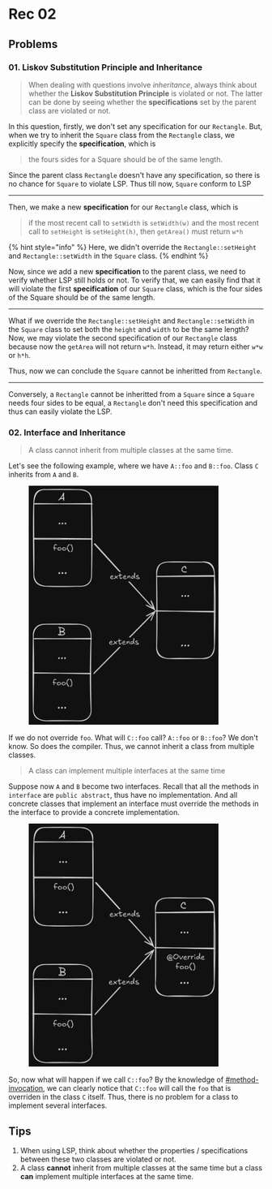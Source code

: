# Rec 02

## Problems

### 01. Liskov Substitution Principle and Inheritance

> When dealing with questions involve _inheritance_, always think about whether the **Liskov Substitution Principle** is violated or not. The latter can be done by seeing whether the **specifications** set by the parent class are violated or not.

In this question, firstly, we don't set any specification for our `Rectangle`. But, when we try to inherit the `Square` class from the `Rectangle` class, we explicitly specify the **specification**, which is

> the fours sides for a Square should be of the same length.

Since the parent class `Rectangle` doesn't have any specification, so there is no chance for `Square` to violate LSP. Thus till now, `Square` conform to LSP

***

Then, we make a new **specification** for our `Rectangle` class, which is

> if the most recent call to `setWidth` is `setWidth(w)` and the most recent call to `setHeight` is `setHeight(h)`, then `getArea()` must return `w*h`

{% hint style="info" %}
Here, we didn't override the `Rectangle::setHeight` and `Rectangle::setWidth` in the `Square` class.
{% endhint %}

Now, since we add a new **specification** to the parent class, we need to verify whether LSP still holds or not. To verify that, we can easily find that it will violate the first **specification** of our `Square` class, which is the four sides of the Square should be of the same length.

***

What if we override the `Rectangle::setHeight` and `Rectangle::setWidth` in the `Square` class to set both the `height` and `width` to be the same length? Now, we may violate the second specification of our `Rectangle` class because now the `getArea` will not return `w*h`. Instead, it may return either `w*w` or `h*h`.

Thus, now we can conclude the `Square` cannot be inheritted from `Rectangle`.

***

Conversely, a `Rectangle` cannot be inheritted from a `Square` since a `Square` needs four sides to be equal, a `Rectangle` don't need this specification and thus can easily violate the LSP.

### 02. Interface and Inheritance

> A class cannot inherit from multiple classes at the same time.

Let's see the following example, where we have `A::foo` and `B::foo`. Class `C` inherits from `A` and `B`.&#x20;

<figure><img src="../../.gitbook/assets/image.png" alt="" width="375"><figcaption></figcaption></figure>

If we do not override `foo`. What will `C::foo` call? `A::foo` or `B::foo`? We don't know. So does the compiler. Thus, we cannot inherit a class from multiple classes.

> A class can implement multiple interfaces at the same time

Suppose now `A` and `B` become two interfaces. Recall that all the methods in `interface` are `public abstract`, thus have no implementation. And all concrete classes that implement an interface must override the methods in the interface to provide a concrete implementation.

<figure><img src="../../.gitbook/assets/image (1).png" alt="" width="375"><figcaption></figcaption></figure>

So, now what will happen if we call `C::foo`? By the knowledge of [#method-invocation](../lecture/lec-03-polymorphism/#method-invocation "mention"), we can clearly notice that `C::foo` will call the `foo` that is overriden in the class `C` itself. Thus, there is no problem for a class to implement several interfaces.

## Tips

1. When using LSP, think about whether the properties / specifications between these two classes are violated or not.
2. A class **cannot** inherit from multiple classes at the same time but a class **can** implement multiple interfaces at the same time.
